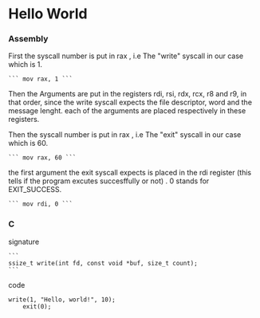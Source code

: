 # Hello World


### Assembly

First the syscall number is put in rax , i.e The "write" syscall in our case which is 1.

    ``` mov rax, 1 ```

Then the Arguments are put in the registers rdi, rsi, rdx, rcx, r8 and r9, in that order, since the write syscall expects the file descriptor, word and the message lenght. each of the arguments are placed respectively in these registers.


Then the syscall number is put in rax , i.e The "exit" syscall in our case which is 60.

    ``` mov rax, 60 ```

the first argument the exit syscall expects is placed in the rdi register (this tells if the program excutes succesffully or not) . 0 stands for EXIT_SUCCESS.


    ``` mov rdi, 0 ```

    
 ### C 
 signature

    ```
    ssize_t write(int fd, const void *buf, size_t count);
    ```

code 
```
write(1, "Hello, world!", 10); 
    exit(0);
```